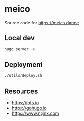 # meico

Source code for https://meico.dance

## Local dev

```sh
hugo server -D
```

## Deployment

```sh
./utils/deploy.sh
```

## Resources

* https://ipfs.io
* https://gohugo.io
* https://www.nginx.com